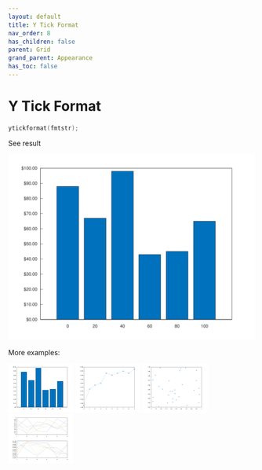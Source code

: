 ```yaml
---
layout: default
title: Y Tick Format
nav_order: 8
has_children: false
parent: Grid
grand_parent: Appearance
has_toc: false
---
```

# Y Tick Format

```cpp
ytickformat(fmtstr);
```


See result

[![example_ytickformat_1](ytickformat/ytickformat_1.svg)](../../../../examples/appearance/grid/ytickformat/ytickformat_1.cpp)

More examples:
    
[![example_ytickformat_2](ytickformat/ytickformat_2_thumb.png)](../../../../examples/appearance/grid/ytickformat/ytickformat_2.cpp)  [![example_ytickformat_3](ytickformat/ytickformat_3_thumb.png)](../../../../examples/appearance/grid/ytickformat/ytickformat_3.cpp)  [![example_ytickformat_4](ytickformat/ytickformat_4_thumb.png)](../../../../examples/appearance/grid/ytickformat/ytickformat_4.cpp)  [![example_ytickformat_5](ytickformat/ytickformat_5_thumb.png)](../../../../examples/appearance/grid/ytickformat/ytickformat_5.cpp)
  



